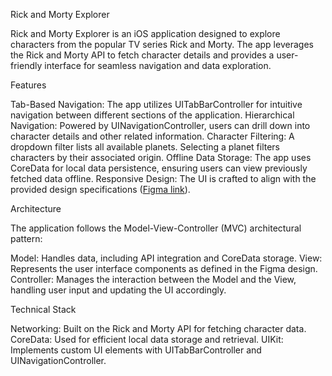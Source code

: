 Rick and Morty Explorer

Rick and Morty Explorer is an iOS application designed to explore characters from the popular TV series Rick and Morty. The app leverages the Rick and Morty API to fetch character details and provides a user-friendly interface for seamless navigation and data exploration.

Features

Tab-Based Navigation: The app utilizes UITabBarController for intuitive navigation between different sections of the application.
Hierarchical Navigation: Powered by UINavigationController, users can drill down into character details and other related information.
Character Filtering: A dropdown filter lists all available planets. Selecting a planet filters characters by their associated origin.
Offline Data Storage: The app uses CoreData for local data persistence, ensuring users can view previously fetched data offline.
Responsive Design: The UI is crafted to align with the provided design specifications ([Figma link](https://www.figma.com/file/izqUFxs6GfORR6NPAAon3k/Untitled?type=design&node-id=0%3A1&mode=design&t=rG9gJ7tjSGDtgN6b-1)).

Architecture

The application follows the Model-View-Controller (MVC) architectural pattern:

Model: Handles data, including API integration and CoreData storage.
View: Represents the user interface components as defined in the Figma design.
Controller: Manages the interaction between the Model and the View, handling user input and updating the UI accordingly.

Technical Stack

Networking: Built on the Rick and Morty API for fetching character data.
CoreData: Used for efficient local data storage and retrieval.
UIKit: Implements custom UI elements with UITabBarController and UINavigationController.
